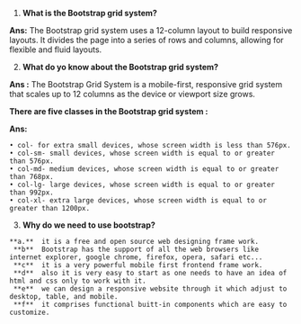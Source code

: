 1.  **What is the Bootstrap grid system?**

**Ans:**     The Bootstrap grid system uses a 12-column layout to build responsive layouts. It divides the page into a series of rows and columns, allowing for flexible and fluid layouts.

2.   **What do yo know about the Bootstrap grid system?**

**Ans :**  The Bootstrap Grid System is a mobile-first, responsive grid system that scales up to 12 columns as the device or viewport size grows.

**There are five classes in the Bootstrap grid system :**

**Ans:**

    • col- for extra small devices, whose screen width is less than 576px.
    • col-sm- small devices, whose screen width is equal to or greater than 576px.
    • col-md- medium devices, whose screen width is equal to or greater than 768px.
    • col-lg- large devices, whose screen width is equal to or greater than 992px.
    • col-xl- extra large devices, whose screen width is equal to or greater than 1200px.


3.    **Why do we need to use bootstrap?**
    
    **a.**  it is a free and open source web designing frame work.
     **b**  Bootstrap has the support of all the web browsers like internet explorer, google chrome, firefox, opera, safari etc...
     **c**  it is a very powerful mobile first frontend frame work.
     **d**  also it is very easy to start as one needs to have an idea of html and css only to work with it.
     **e**  we can design a responsive website through it which adjust to desktop, table, and mobile.
     **f**  it comprises functional buitt-in components which are easy to customize.      